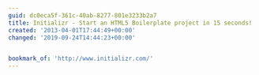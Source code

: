 ```yaml
---
guid: dc0eca5f-361c-40ab-8277-801e3233b2a7
title: Initializr - Start an HTML5 Boilerplate project in 15 seconds!
created: '2013-04-01T17:44:49+00:00'
changed: '2019-09-24T14:44:23+00:00'


bookmark_of: 'http://www.initializr.com/'
---
```




